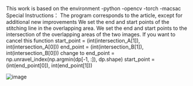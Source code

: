 This work is based on the environment
-python
-opencv
-torch
-macsac
Special Instructions：
The program corresponds to the article, except for additional new improvements
We set the end and start points of the stitching line in the overlapping area. We set the end and start points to the intersection of the overlapping areas of the two images. If you want to cancel this function 
    start_point = (int(intersection_A[1]), int(intersection_A[0]))
    end_point = (int(intersection_B[1]), int(intersection_B[0]))
change to
    end_point = np.unravel_index(np.argmin(dp[-1, :]), dp.shape)
    start_point = (int(end_point[0]), int(end_point[1]))

![image](https://github.com/user-attachments/assets/fd9825bb-cbdc-4472-a6ed-4b8fc9091815)
